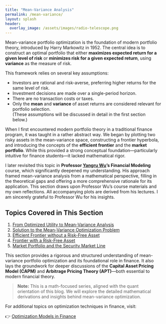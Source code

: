 ```yaml
---
title: "Mean-Variance Analysis"
permalink: /mean-variance/
layout: splash
header:
  overlay_image: /assets/images/radio-telescope.png
---
```


Mean-variance portfolio optimization is the foundation of modern portfolio theory, introduced by Harry Markowitz in 1952. The central idea is to construct an optimal portfolio that either **maximizes expected return for a given level of risk** or **minimizes risk for a given expected return**, using **variance** as the measure of risk.

This framework relies on several key assumptions:

- Investors are rational and risk-averse, preferring higher returns for the same level of risk.  
- Investment decisions are made over a single-period horizon.  
- There are no transaction costs or taxes.  
- Only the **mean** and **variance** of asset returns are considered relevant for portfolio selection.  
(These assumptions will be discussed in detail in the first section below.)

When I first encountered modern portfolio theory in a traditional finance program, it was taught in a rather abstract way. We began by plotting two risky assets in the mean-variance space, constructing a frontier hyperbola, and introducing the concepts of the **efficient frontier** and the **market portfolio**. While this provided a strong conceptual foundation—particularly intuitive for finance students—it lacked mathematical rigor.

I later revisited this topic in **Professor [Yangru Wu](https://www.business.rutgers.edu/faculty/yangru-wu)’s Financial Modeling** course, which significantly deepened my understanding. His approach framed mean-variance analysis from a mathematical perspective, filling in the theoretical gaps and offering a more comprehensive rationale for its application. This section draws upon Professor Wu’s course materials and my own reflections. All accompanying plots are derived from his lectures. I am sincerely grateful to Professor Wu for his insights.


## Topics Covered in This Section

1. [From Optimized Utility to Mean-Variance Analysis](from-optimized-utility-to-mean-variance-analysis.md)  
2. [Solution to the Mean-Variance Optimization Problem](solution-to-the-mean-variance-optimization-problem.md)  
3. [Efficient Frontier without a Risk-Free Asset](efficient-frontier-without-risk-free-asset.md)  
4. [Frontier with a Risk-Free Asset](frontier-with-risk-free-asset.md)  
5. [Market Portfolio and the Security Market Line](market-portfolio-and-security-market-line.md)


This section provides a rigorous and structured understanding of mean-variance portfolio optimization and its foundational role in finance. It also lays the groundwork for deeper discussions of the **Capital Asset Pricing Model (CAPM)** and **Arbitrage Pricing Theory (APT)**—both essential to modern financial theory.

> **Note:** This is a math-focused series, aligned with the quant orientation of this blog. We will explore the detailed mathematical derivations and insights behind mean-variance optimization.

For additional topics on optimization techniques in finance, visit:  

👉 [Optimization Models in Finance](https://bagelquant.com/optimization/)

